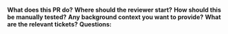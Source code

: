 __What does this PR do?__
__Where should the reviewer start?__
__How should this be manually tested?__
__Any background context you want to provide?__
__What are the relevant tickets?__
__Questions:__
